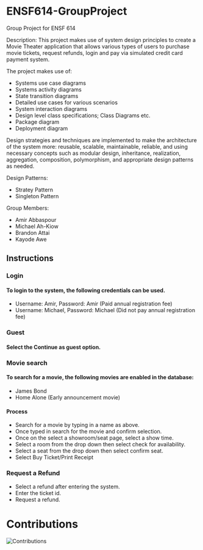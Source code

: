 # ENSF614-GroupProject
Group Project for ENSF 614

Description: 
This project makes use of system design principles to create a Movie Theater application that 
allows various types of users to purchase movie tickets, request refunds, login and pay via simulated credit card payment system. 

The project makes use of:
 - Systems use case diagrams
 - Systems activity diagrams
 - State transition diagrams
 - Detailed use cases for various scenarios
 - System interaction diagrams
 - Design level class specifications; Class Diagrams etc.
 - Package diagram
 - Deployment diagram

Design strategies and techniques are implemented to make the architecture of the system more: reusable, scalable, maintainable, reliable, and using necessary concepts  such  as  modular  design,  inheritance,  realization,  aggregation,  composition, polymorphism, and appropriate design patterns as needed.

Design Patterns:
 - Stratey Pattern
 - Singleton Pattern
 


Group Members:  
- Amir Abbaspour 
- Michael Ah-Kiow 
- Brandon Attai 
- Kayode Awe 

## Instructions

### Login
 #### To login to the system, the following credentials can be used. 
 - Username: Amir, Password: Amir (Paid annual registration fee)
 - Username: Michael, Password: Michael (Did not pay annual registration fee)

### Guest
#### Select the Continue as guest option.

### Movie search
#### To search for a movie, the following movies are enabled in the database:
- James Bond 
- Home Alone (Early announcement movie)

#### Process
- Search for a movie by typing in a name as above. 
- Once typed in search for the movie and confirm selection. 
- Once on the select a showroom/seat page, select a show time. 
- Select a room from the drop down then select check for availability.
- Select a seat from the drop down then select confirm seat.
- Select Buy Ticket/Print Receipt

### Request a Refund

- Select a refund after entering the system.
- Enter the ticket id.
- Request a refund. 

# Contributions

![Contributions](https://user-images.githubusercontent.com/83620288/154875233-238e5c05-b14a-4acf-93c8-ee6cf91c3f01.png)
